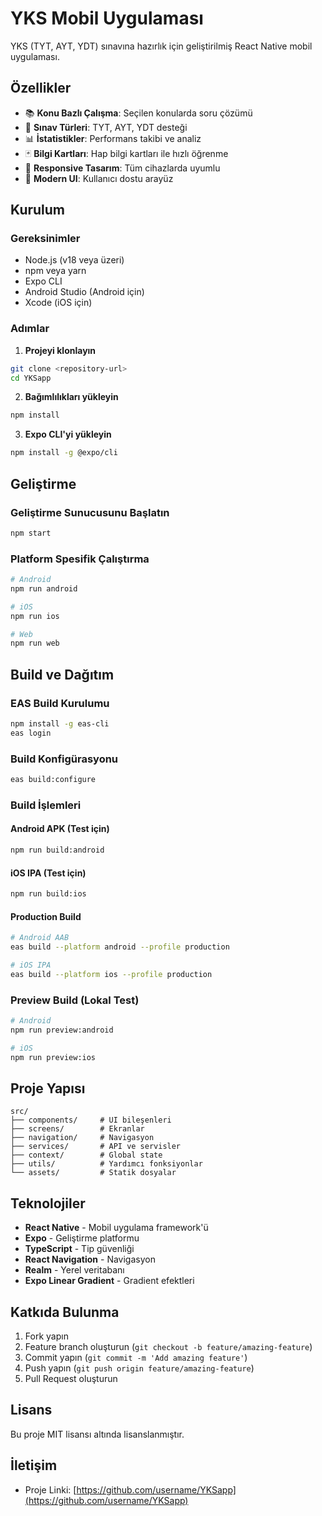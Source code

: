 # YKS Mobil Uygulaması

YKS (TYT, AYT, YDT) sınavına hazırlık için geliştirilmiş React Native mobil uygulaması.

## Özellikler

- 📚 **Konu Bazlı Çalışma**: Seçilen konularda soru çözümü
- 🎯 **Sınav Türleri**: TYT, AYT, YDT desteği
- 📊 **İstatistikler**: Performans takibi ve analiz
- 🃏 **Bilgi Kartları**: Hap bilgi kartları ile hızlı öğrenme
- 📱 **Responsive Tasarım**: Tüm cihazlarda uyumlu
- 🌙 **Modern UI**: Kullanıcı dostu arayüz

## Kurulum

### Gereksinimler

- Node.js (v18 veya üzeri)
- npm veya yarn
- Expo CLI
- Android Studio (Android için)
- Xcode (iOS için)

### Adımlar

1. **Projeyi klonlayın**
```bash
git clone <repository-url>
cd YKSapp
```

2. **Bağımlılıkları yükleyin**
```bash
npm install
```

3. **Expo CLI'yi yükleyin**
```bash
npm install -g @expo/cli
```

## Geliştirme

### Geliştirme Sunucusunu Başlatın
```bash
npm start
```

### Platform Spesifik Çalıştırma
```bash
# Android
npm run android

# iOS
npm run ios

# Web
npm run web
```

## Build ve Dağıtım

### EAS Build Kurulumu
```bash
npm install -g eas-cli
eas login
```

### Build Konfigürasyonu
```bash
eas build:configure
```

### Build İşlemleri

#### Android APK (Test için)
```bash
npm run build:android
```

#### iOS IPA (Test için)
```bash
npm run build:ios
```

#### Production Build
```bash
# Android AAB
eas build --platform android --profile production

# iOS IPA
eas build --platform ios --profile production
```

### Preview Build (Lokal Test)
```bash
# Android
npm run preview:android

# iOS
npm run preview:ios
```

## Proje Yapısı

```
src/
├── components/     # UI bileşenleri
├── screens/        # Ekranlar
├── navigation/     # Navigasyon
├── services/       # API ve servisler
├── context/        # Global state
├── utils/          # Yardımcı fonksiyonlar
└── assets/         # Statik dosyalar
```

## Teknolojiler

- **React Native** - Mobil uygulama framework'ü
- **Expo** - Geliştirme platformu
- **TypeScript** - Tip güvenliği
- **React Navigation** - Navigasyon
- **Realm** - Yerel veritabanı
- **Expo Linear Gradient** - Gradient efektleri

## Katkıda Bulunma

1. Fork yapın
2. Feature branch oluşturun (`git checkout -b feature/amazing-feature`)
3. Commit yapın (`git commit -m 'Add amazing feature'`)
4. Push yapın (`git push origin feature/amazing-feature`)
5. Pull Request oluşturun

## Lisans

Bu proje MIT lisansı altında lisanslanmıştır.

## İletişim

- Proje Linki: [https://github.com/username/YKSapp](https://github.com/username/YKSapp)
